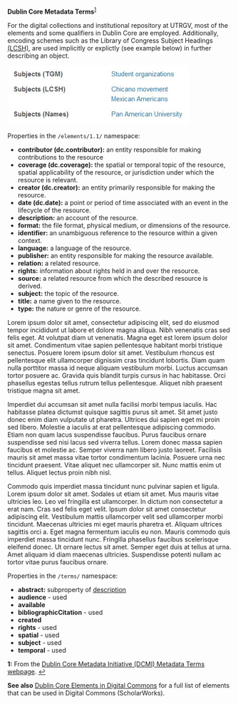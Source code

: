 **Dublin Core Metadata Terms**<sup id="a1">[1](#f1)</sup>

For the digital collections and institutional repository at UTRGV, most of the elements and some qualifiers in Dublin Core are employed. Additionally, encoding schemes such as the Library of Congress Subject Headings [(LCSH)](https://www.loc.gov/aba/publications/FreeLCSH/freelcsh.html), are used implicitly or explictly (see example below) in further describing an object.

![example image of subject headings](docs/subjects-example.JPG)

Properties in the `/elements/1.1/` namespace:

* **contributor (dc.contributor):** an entity responsible for making contributions to the resource
* **coverage (dc.coverage):** the spatial or temporal topic of the resource, spatial applicability of the resource, or jurisdiction under which the resource is relevant.
* **creator (dc.creator):** an entity primarily responsible for making the resource.
* **date (dc.date):** a point or period of time associated with an event in the lifecycle of the resource.
* <a name="description" id="desc-id"></a>**description:** an account of the resource.
* **format:** the file format, physical medium, or dimensions of the resource.
* **identifier:** an unambiguous reference to the resource within a given context.
* **language:** a language of the resource.
* **publisher:** an entity responsible for making the resource available.
* **relation:** a related resource.
* **rights:** information about rights held in and over the resource.
* **source:** a related resource from which the described resource is derived.
* **subject:** the topic of the resource.
* **title:** a name given to the resource.
* **type:** the nature or genre of the resource.

Lorem ipsum dolor sit amet, consectetur adipiscing elit, sed do eiusmod tempor incididunt ut labore et dolore magna aliqua. Nibh venenatis cras sed felis eget. At volutpat diam ut venenatis. Magna eget est lorem ipsum dolor sit amet. Condimentum vitae sapien pellentesque habitant morbi tristique senectus. Posuere lorem ipsum dolor sit amet. Vestibulum rhoncus est pellentesque elit ullamcorper dignissim cras tincidunt lobortis. Diam quam nulla porttitor massa id neque aliquam vestibulum morbi. Luctus accumsan tortor posuere ac. Gravida quis blandit turpis cursus in hac habitasse. Orci phasellus egestas tellus rutrum tellus pellentesque. Aliquet nibh praesent tristique magna sit amet.

Imperdiet dui accumsan sit amet nulla facilisi morbi tempus iaculis. Hac habitasse platea dictumst quisque sagittis purus sit amet. Sit amet justo donec enim diam vulputate ut pharetra. Ultrices dui sapien eget mi proin sed libero. Molestie a iaculis at erat pellentesque adipiscing commodo. Etiam non quam lacus suspendisse faucibus. Purus faucibus ornare suspendisse sed nisi lacus sed viverra tellus. Lorem donec massa sapien faucibus et molestie ac. Semper viverra nam libero justo laoreet. Facilisis mauris sit amet massa vitae tortor condimentum lacinia. Posuere urna nec tincidunt praesent. Vitae aliquet nec ullamcorper sit. Nunc mattis enim ut tellus. Aliquet lectus proin nibh nisl.

Commodo quis imperdiet massa tincidunt nunc pulvinar sapien et ligula. Lorem ipsum dolor sit amet. Sodales ut etiam sit amet. Mus mauris vitae ultricies leo. Leo vel fringilla est ullamcorper. In dictum non consectetur a erat nam. Cras sed felis eget velit. Ipsum dolor sit amet consectetur adipiscing elit. Vestibulum mattis ullamcorper velit sed ullamcorper morbi tincidunt. Maecenas ultricies mi eget mauris pharetra et. Aliquam ultrices sagittis orci a. Eget magna fermentum iaculis eu non. Mauris commodo quis imperdiet massa tincidunt nunc. Fringilla phasellus faucibus scelerisque eleifend donec. Ut ornare lectus sit amet. Semper eget duis at tellus at urna. Amet aliquam id diam maecenas ultricies. Suspendisse potenti nullam ac tortor vitae purus faucibus ornare.

Properties in the `/terms/` namespace:

* **abstract:** subproperty of [description](#desc-id)
* **audience** - used
* **available**
* **bibliographicCitation** - used
* **created**
* **rights** - used
* **spatial** - used
* **subject** - used
* **temporal** - used

<b id="f1">1:</b> From the [Dublin Core Metadata Initiative (DCMI) Metadata Terms webpage](https://www.dublincore.org/specifications/dublin-core/dcmi-terms/#section-3). [↩](#a1)

**See also** [Dublin Core Elements in Digital Commons](docs/Dublin-Core-Elements-in-Digital-Commons.pdf) for a full list of elements that can be used in Digital Commons (ScholarWorks).
